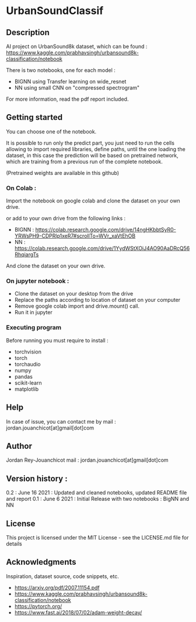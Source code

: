 # UrbanSoundClassif

## Description
AI project on UrbanSound8k dataset, which can be found : https://www.kaggle.com/prabhavsingh/urbansound8k-classification/notebook

There is two notebooks, one for each model :
- BIGNN using Transfer learning on wide_resnet
- NN using small CNN on "compressed spectrogram" 

For more information, read the pdf report included.
## Getting started  
You can choose one of the notebook.

It is possible to run only the predict part, you just need to run the cells allowing to import required libraries, define paths, until the one loading the dataset, in this case the prediction will be based on pretrained network, which are training from a previous run of the complete notebook.

(Pretrained weights are available in this github)
### On Colab : 
Import the notebook on google colab and clone the dataset on your own drive.

or add to your own drive from the following links :
- BIGNN : https://colab.research.google.com/drive/14ngHKbbtSyR0-YRWsPH9-CDPRlp1xeR7#scrollTo=WVr_xaVtEhOB
- NN : https://colab.research.google.com/drive/1YydWStXOiJ4AO90AaDRcQ56RhqiargTs

And clone the dataset on your own drive.

### On jupyter notebook :
- Clone the dataset on your desktop from the drive
- Replace the paths according to location of dataset on your computer
- Remove google colab import and drive.mount() call.
- Run it in jupyter


### Executing program
Before running you must require to install : 
- torchvision
- torch
- torchaudio
- numpy
- pandas
- scikit-learn
- matplotlib

## Help
In case of issue, you can contact me by mail : jordan.jouanchicot[at]gmail[dot]com

## Author 
Jordan Rey-Jouanchicot
mail : jordan.jouanchicot[at]gmail[dot]com

## Version history :
0.2 : June 16 2021 : Updated and cleaned notebooks, updated README file and report
0.1 : June 6 2021 : Initial Release with two notebooks : BigNN and NN

## License 
This project is licensed under the MIT License - see the LICENSE.md file for details

## Acknowledgments

Inspiration, dataset source, code snippets, etc.
- https://arxiv.org/pdf/2007.11154.pdf
- https://www.kaggle.com/prabhavsingh/urbansound8k-classification/notebook
- https://pytorch.org/
- https://www.fast.ai/2018/07/02/adam-weight-decay/
